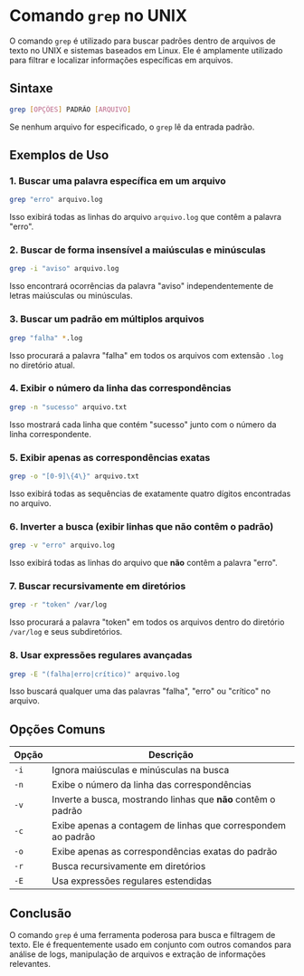 # Comando `grep` no UNIX

O comando `grep` é utilizado para buscar padrões dentro de arquivos de texto no UNIX e sistemas baseados em Linux. Ele é amplamente utilizado para filtrar e localizar informações específicas em arquivos.

## Sintaxe

```sh
grep [OPÇÕES] PADRÃO [ARQUIVO]
```

Se nenhum arquivo for especificado, o `grep` lê da entrada padrão.

## Exemplos de Uso

### 1. Buscar uma palavra específica em um arquivo
```sh
grep "erro" arquivo.log
```
Isso exibirá todas as linhas do arquivo `arquivo.log` que contêm a palavra "erro".

### 2. Buscar de forma insensível a maiúsculas e minúsculas
```sh
grep -i "aviso" arquivo.log
```
Isso encontrará ocorrências da palavra "aviso" independentemente de letras maiúsculas ou minúsculas.

### 3. Buscar um padrão em múltiplos arquivos
```sh
grep "falha" *.log
```
Isso procurará a palavra "falha" em todos os arquivos com extensão `.log` no diretório atual.

### 4. Exibir o número da linha das correspondências
```sh
grep -n "sucesso" arquivo.txt
```
Isso mostrará cada linha que contém "sucesso" junto com o número da linha correspondente.

### 5. Exibir apenas as correspondências exatas
```sh
grep -o "[0-9]\{4\}" arquivo.txt
```
Isso exibirá todas as sequências de exatamente quatro dígitos encontradas no arquivo.

### 6. Inverter a busca (exibir linhas que **não** contêm o padrão)
```sh
grep -v "erro" arquivo.log
```
Isso exibirá todas as linhas do arquivo que **não** contêm a palavra "erro".

### 7. Buscar recursivamente em diretórios
```sh
grep -r "token" /var/log
```
Isso procurará a palavra "token" em todos os arquivos dentro do diretório `/var/log` e seus subdiretórios.

### 8. Usar expressões regulares avançadas
```sh
grep -E "(falha|erro|crítico)" arquivo.log
```
Isso buscará qualquer uma das palavras "falha", "erro" ou "crítico" no arquivo.

## Opções Comuns

| Opção  | Descrição |
|--------|-----------|
| `-i`   | Ignora maiúsculas e minúsculas na busca |
| `-n`   | Exibe o número da linha das correspondências |
| `-v`   | Inverte a busca, mostrando linhas que **não** contêm o padrão |
| `-c`   | Exibe apenas a contagem de linhas que correspondem ao padrão |
| `-o`   | Exibe apenas as correspondências exatas do padrão |
| `-r`   | Busca recursivamente em diretórios |
| `-E`   | Usa expressões regulares estendidas |

## Conclusão

O comando `grep` é uma ferramenta poderosa para busca e filtragem de texto. Ele é frequentemente usado em conjunto com outros comandos para análise de logs, manipulação de arquivos e extração de informações relevantes.

